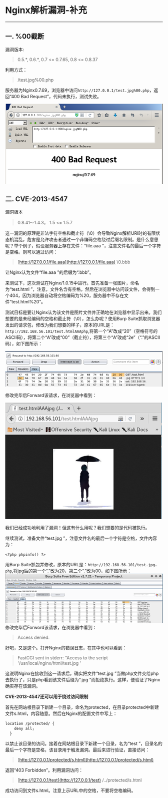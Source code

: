 # Nginx解析漏洞-补充

---

## 一. %00截断

漏洞版本:

> 0.5.\*, 0.6.\*, 0.7 &lt;= 0.7.65, 0.8 &lt;= 0.8.37

利用方式：

> /test.jpg%00.php

服务器为Nginx0.7.69，浏览器中访问`http://127.0.0.1/test.jpg%00.php`，返回“400 Bad Request”，代码未执行，测试失败。

![](/fileParser/image/nginx-FP_10.png)

## 二. CVE-2013-4547

漏洞版本

> 0.8.41～1.4.3， 1.5 &lt;= 1.5.7

这一漏洞的原理是非法字符空格和截止符（\0）会导致Nginx解析URI时的有限状态机混乱，危害是允许攻击者通过一个非编码空格绕过后缀名限制。是什么意思呢？举个例子，假设服务器上存在文件：“file.aaa ”，注意文件名的最后一个字符是空格。则可以通过访问：

> [http://127.0.0.1/file.aaa](http://127.0.0.1/file.aaa) \0.bbb

让Nginx认为文件“file.aaa ”的后缀为“.bbb”。

来测试下，这次测试在Nginx/1.0.15中进行。首先准备一张图片，命名为“test.html ”，注意，文件名含有空格。然后在浏览器中访问该文件，会得到一个404，因为浏览器自动将空格编码为%20，服务器中不存在文件“test.html%20”。

测试目标是要让Nginx认为该文件是图片文件并正确地在浏览器中显示出来。我们想要的是未经编码的空格和截止符（\0），怎么办呢？使用Burp Suite抓取浏览器发出的请求包，修改为我们想要的样子，原本的URL是：`http://192.168.56.101/test.htmlAAAphp`,将第一个“A”改成“20”（空格符号的ASCII码），将第二个“A”改成“00”（截止符），将第三个“A”改成“2e”（“.”的ASCII码），如下图所示：

![](/fileParser/image/nginx-FP_11.png)

修改完毕后Forward该请求，在浏览器中看到：

![](/fileParser/image/nginx-FP_12.png)

我们已经成功地利用了漏洞！但这有什么用呢？我们想要的是代码被执行。

继续测试，准备文件“test.jpg ”，注意文件名的最后一个字符是空格，文件内容为：

```
<?php phpinfo() ?>
```

用Burp Suite抓包并修改，原本的URL是：`http://192.168.56.101/test.jpg…php`,将jpg后的第一个“.”改为20，第二个“.”改为00，如下图所示：![](/fileParser/image/nginx-FP_13.png)修改完毕后Forword该请求，在浏览器中看到：

> Access denied.

好吧，又是这个。打开Nginx的错误日志，在其中也可以看到：

> FastCGI sent in stderr: "Access to the script '/usr/local/nginx/html/test.jpg '

这说明Nginx在接收到这一请求后，确实把文件“test.jpg ”当做php文件交给php去执行了，只是php看到该文件后缀为“.jpg ”而拒绝执行。这样，便验证了Nginx确实存在该漏洞。

**CVE-2013-4547还可以用于绕过访问限制**

首先在网站根目录下新建一个目录，命名为protected，在目录protected中新建文件s.html，内容随意。然后在Nginx的配置文件中写上：

```
location /protected/ {
    deny all;
  }
```

以禁止该目录的访问。接着在网站根目录下新建一个目录，名为“test ”，目录名的最后一个字符是空格，该目录用于触发漏洞。最后来进行验证，直接访问：

> [http://127.0.0.1/protected/s.html](http://127.0.0.1/protected/s.html)

返回“403 Forbidden”。利用漏洞访问：

> [http://127.0.0.1/test](http://127.0.0.1/test) /../protected/s.html

成功访问到文件s.html。注意上示URL中的空格，不要将空格编码。


